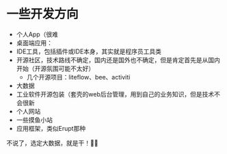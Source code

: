 # 一些开发方向

- 个人App（很难
- 桌面端应用：
- IDE工具，包括插件或IDE本身，其实就是程序员工具类
- 开源社区，技术路线不确定，国内还是国外也不确定，但是肯定首先是从国内开始（开源氛围可能不太好）
  - 几个开源项目：liteflow、bee、activiti
- 大数据
- 工业软件开源包装（套壳的web后台管理，用到自己的业务知识，但是技术不会很新
- 个人网站
- 一些摸鱼小站
- 应用框架，类似Erupt那种

不说了，选定大数据，就是干！💪🏻